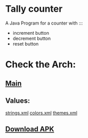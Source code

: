 # Tally counter 

  A Java Program for a counter with :::
   * increment button
   * decrement button
   * reset button


# Check the Arch:
## [ Main ](https://github.com/Youssef-Ashraf71/Programming-principles-course-Tasks-/blob/main/Tally%20Counter%20with%20Android%20studio/app/src/main/java/com/example/tallycountersection1/MainActivity.java)
## Values:
  [strings.xml](https://github.com/Youssef-Ashraf71/Programming-principles-course-Tasks-/blob/main/Tally%20Counter%20with%20Android%20studio/app/src/main/res/values/strings.xml)
  [colors.xml](https://github.com/Youssef-Ashraf71/Programming-principles-course-Tasks-/blob/main/Tally%20Counter%20with%20Android%20studio/app/src/main/res/values/colors.xml)
  [themes.xml](https://github.com/Youssef-Ashraf71/Programming-principles-course-Tasks-/blob/main/Tally%20Counter%20with%20Android%20studio/app/src/main/res/values/themes.xml)
  
  
 ## [Download APK](https://github.com/Youssef-Ashraf71/Programming-principles-course-Tasks-/blob/main/Tally%20Counter%20with%20Android%20studio/app/app-debug.apk?raw=true)  
